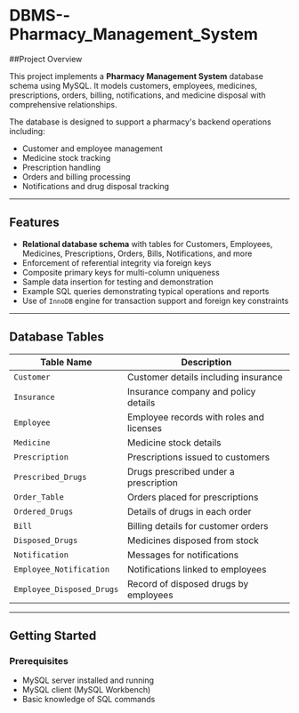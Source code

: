 # DBMS--Pharmacy_Management_System

##Project Overview

This project implements a **Pharmacy Management System** database schema using MySQL. It models customers, employees, medicines, prescriptions, orders, billing, notifications, and medicine disposal with comprehensive relationships.

The database is designed to support a pharmacy's backend operations including:

- Customer and employee management
- Medicine stock tracking
- Prescription handling
- Orders and billing processing
- Notifications and drug disposal tracking

---

## Features

- **Relational database schema** with tables for Customers, Employees, Medicines, Prescriptions, Orders, Bills, Notifications, and more
- Enforcement of referential integrity via foreign keys
- Composite primary keys for multi-column uniqueness
- Sample data insertion for testing and demonstration
- Example SQL queries demonstrating typical operations and reports
- Use of `InnoDB` engine for transaction support and foreign key constraints

---

## Database Tables

| Table Name               | Description                              |
|--------------------------|------------------------------------------|
| `Customer`               | Customer details including insurance     |
| `Insurance`              | Insurance company and policy details     |
| `Employee`               | Employee records with roles and licenses |
| `Medicine`               | Medicine stock details                    |
| `Prescription`           | Prescriptions issued to customers        |
| `Prescribed_Drugs`       | Drugs prescribed under a prescription    |
| `Order_Table`            | Orders placed for prescriptions          |
| `Ordered_Drugs`          | Details of drugs in each order            |
| `Bill`                   | Billing details for customer orders      |
| `Disposed_Drugs`         | Medicines disposed from stock             |
| `Notification`           | Messages for notifications                |
| `Employee_Notification`  | Notifications linked to employees         |
| `Employee_Disposed_Drugs`| Record of disposed drugs by employees     |

---

## Getting Started

### Prerequisites

- MySQL server installed and running
- MySQL client (MySQL Workbench)
- Basic knowledge of SQL commands
